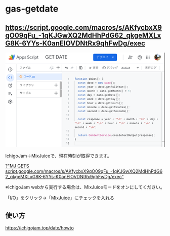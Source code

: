 # gas-getdate
## https://script.google.com/macros/s/AKfycbxX9qO09qFu_-1qKJGwXQ2MdHhPdG62_qkgeMXLxG8K-6YYs-K0anEIOVDNtRx9qhFwDg/exec

<img src="https://github.com/shoichi1031da/gas-getdate/blob/main/code.png">

IchigoJam＋MixJuiceで、現在時刻が取得できます。

<a href="https://fukuno.jig.jp/app/IchigoJam/#10%20%3F%22MJ%20GETS%20script.google.com%2Fmacros%2Fs%2FAKfycbxX9qO09qFu_-1qKJGwXQ2MdHhPdG62_qkgeMXLxG8K-6YYs-K0anEIOVDNtRx9qhFwDg%2Fexec%22%0A">?"MJ GETS script.google.com/macros/s/AKfycbxX9qO09qFu_-1qKJGwXQ2MdHhPdG62_qkgeMXLxG8K-6YYs-K0anEIOVDNtRx9qhFwDg/exec"</a>

※IchigoJam webから実行する場合は、MixJuiceモードをオンにしてください。

「I/O」をクリック→「MixJuice」にチェックを入れる

## 使い方

https://ichigojam.top/date/howto

